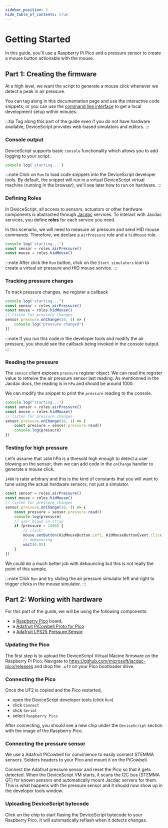 ```yaml
---
sidebar_position: 2
hide_table_of_contents: true
---
```


# Getting Started

In this guide, you'll use a Raspberry Pi Pico and a pressure sensor to create a mouse button actionable with the mouse.

## Part 1: Creating the firmware

At a high level, we want the script to generate a mouse click whenever we detect a peak in air pressure.

You can tag along in this documentation page and use the interactive code snippets; or you can use the [command line interface](/dev/cli) to get a local development setup within minutes.

:::tip
Tag along this part of the guide even if you do not have hardware
available, DeviceScript provides web-based simulators and editors.
:::

### Console output

DeviceScript supports basic `console` functionality
which allows you to add logging to your script.

```ts
console.log(`starting...`)
```

:::note
Click on `Run` to load code snippets into the DeviceScript
developer tools.
By default, the snippet will run in a virtual DeviceScript virtual machine (running in the browser), we'll see later how to run on hardware.
:::

### Defining Roles

In DeviceScript, all access to sensors, actuators or other hardware components is abstracted through [Jacdac](https://aka.ms/jacdac) services.
To interact with Jacdac services, you define **roles** for each service you need.

In this scenario, we will need to measure air pressure and send HID mouse commands. Therefore, we declare a `airPressure` role and a `hidMouse` role.

```ts
console.log(`starting...`)
const sensor = roles.airPressure()
const mouse = roles.hidMouse()
```

:::note
After click the `Run` button, click on the
`Start simulators` icon to create a virtual air pressure
and HID mouse service.
:::

### Tracking pressure changes

To track pressure changes, we register a callback

```ts
console.log("starting...")
const sensor = roles.airPressure()
const mouse = roles.hidMouse()
// listen for pressure changes
sensor.pressure.onChange(10, () => {
    console.log("pressure changed")
})
```

:::note
If you run this code in the developer tools and modify
the air pressure, you should see the callback being invoked
in the console output.
:::

### Reading the pressure

The `sensor` client exposes `pressure` register object.
We can read the register value to retreive the air pressure
sensor last reading. As mentionned in the Jacdac docs,
the reading is in `hPa` and should be around 1000.

We can modify the snippet to print the `pressure` reading
to the console.

```ts
console.log("starting...")
const sensor = roles.airPressure()
const mouse = roles.hidMouse()
// listen for pressure changes
sensor.pressure.onChange(10, () => {
    const pressure = sensor.pressure.read()
    console.log(pressure)
})
```

### Testing for high pressure

Let's assume that `1400` hPa is a thresold high enough
to detect a user blowing on the sensor; then we
can add code in the `onChange` handler to generate a mouse click.

`1400` is rater arbitrary and this is the kind of constants
that you will want to tune using the actual hardware sensors,
not just a simulator.

```ts
const sensor = roles.airPressure()
const mouse = roles.hidMouse()
// listen for pressure changes
sensor.pressure.onChange(10, () => {
    const pressure = sensor.pressure.read()
    console.log(pressure)
    // user blows in straw
    if (pressure > 1400) {
        // click!
        mouse.setButton(HidMouseButton.Left, HidMouseButtonEvent.Click)
        // debouncing
        wait(0.05)
    }
})
```

We could do a much better job with debouncing but this
is not really the point of this sample.

:::note
Click `Run` and try sliding the air pressure simulator left
and right to trigger clicks in the mouse simulator.
:::

## Part 2: Working with hardware

For this part of the guide, we will be using the following components:

-   a [Raspberry Pico](https://www.raspberrypi.com/products/raspberry-pi-pico/) board,
-   a [Adafruit PiCowbell Proto for Pico](https://www.adafruit.com/product/5200)
-   a [Adafruit LPS25 Pressure Sensor](https://www.adafruit.com/product/4530)

### Updating the Pico

The first step is to upload the DeviceScript Virtual Macine
firmware on the Raspberry Pi Pico.
Navigate to https://github.com/microsoft/jacdac-pico/releases and drop the `.uf2` on your Pico bootloader drive.

### Connecting the Pico

Once the UF2 is copied and the Pico restarted,

-   open the DeviceScript developer tools (click `Run`)
-   click `Connect`
-   click `Serial`
-   select `Raspberry Pico`

After connecting, you should see a new chip under the `DeviceScript` section with the image of the Raspberry Pico.

### Connecting the pressure sensor

We use a Adafruit PiCowbell for convinience to easily connect
STEMMA sensors. Solders headers to your Pico and mount it
on the PiCowbell.

Connect the Adafruit pressure sensor and reset the Pico
so that it gets detected. When the DeviceScript VM starts,
it scans the I2C bus (STEMMA QT) for known sensors and automatically mount Jacdac servers for them. This is what
happens with the pressure sensor and it should now show up
in the developer tools window.

### Uploading DeviceScript bytecode

Click on the chip to start flasing the DeviceScript bytecode
to your Raspberry Pico. It will automatically reflash when it detects changes.
